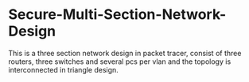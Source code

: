 # Secure-Multi-Section-Network-Design
This is a three section network design in packet tracer, consist of three routers, three switches and several pcs per vlan and the topology is interconnected in triangle design.
